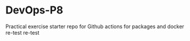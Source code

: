 # DevOps-P8
Practical exercise starter repo for Github actions for packages and docker
re-test
re-test
